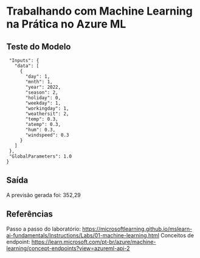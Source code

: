 # Trabalhando com Machine Learning na Prática no Azure ML

## Teste do Modelo
  ```{
   "Inputs": { 
     "data": [
       {
         "day": 1,
         "mnth": 1,   
         "year": 2022,
         "season": 2,
         "holiday": 0,
         "weekday": 1,
         "workingday": 1,
         "weathersit": 2, 
         "temp": 0.3, 
         "atemp": 0.3,
         "hum": 0.3,
         "windspeed": 0.3 
       }
     ]    
   },   
   "GlobalParameters": 1.0
 }
```
## Saída
A previsão gerada foi: 352,29

## Referências
Passo a passo do laboratório: https://microsoftlearning.github.io/mslearn-ai-fundamentals/Instructions/Labs/01-machine-learning.html
Conceitos de endpoint: https://learn.microsoft.com/pt-br/azure/machine-learning/concept-endpoints?view=azureml-api-2
